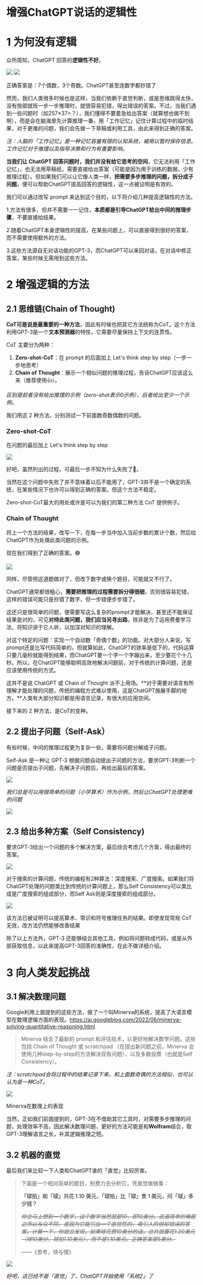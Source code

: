 # 增强ChatGPT说话的逻辑性

# **1 为何没有逻辑**

众所周知，ChatGPT 回答的**逻辑性不好**。

<img src=".\chatgpt02_imags05\image-20230227141507069.png">

<img src=".\chatgpt02_imags05\image-20230227141517662.png">

正确答案是：7个偶数，3个奇数。ChatGPT甚至连数字都抄错了

然而，我们人类很多时候也是这样，当我们依赖于直觉判断，或是思维跳得太快，没有按部就班一步一步推理时，就很容易犯错，得出错误的答案。不过，当我们遇到一些问题时（如257*37=？），我们懂得不要着急给出答案（就算想也做不到啊），而是会在脑海里先计算推理一番，用「工作记忆」记住计算过程中的临时结果，对于更难的问题，我们会先做一下草稿或利用工具，由此来得到正确的答案。

*注：人脑的「工作记忆」是一种记忆容量有限的认知系统，被用以暂时保存信息。工作记忆对于推理以及指导决策和行为有重要影响。*

**当我们让 ChatGPT 回答问题时，我们并没有给它思考的空间**，它无法利用「工作记忆」，也无法用草稿纸，需要直接给出答案（可能是因为用于训练的数据，少有推理过程）。但如果我们可以让它像人类一样，**把需要多步推理的问题，拆分成子问题**，便可以帮助ChatGPT提高回答的逻辑性，这一点被证明是有效的。

我们可以通过改写 prompt 来达到这个目的，以下将介绍几种提高逻辑性的方法。

1.方法有很多，但并不需要一一记住，**本质都是引导ChatGPT给出中间的推理步骤**，不要直接给结果。

2.随着ChatGPT本身逻辑性的提高，在某些问题上，可以直接得到很好的答案，而不需要使用额外的方法。

3.这些方法源自无对话功能的GPT-3，而ChatGPT可以来回对话，在对话中修正答案，某些时候无需用到这些方法。

# **2 增强逻辑的方法**

## **2.1 思维链(Chain of Thought)**

**CoT可是说是最重要的一种方法**，因此有时候也把其它方法统称为CoT。这个方法利用GPT-3是一个**文本预测器**的特性，它需要尽量保持上下文的连贯性。

CoT 主要分为两种：

1. **Zero-shot-CoT**：在 prompt 的后面加上 Let's think step by step（一步一步地思考）
2. **Chain of Thought**：展示一个相似问题的推理过程，告诉ChatGPT应该这么来（推荐使用👍）。

*区别是前者没有给出推理的示例（zero-shot表示0示例），后者给出至少一个示例。*

我们用这 2 种方法，分别测试一下前面数奇数偶数的问题。

### **Zero-shot-CoT**

在问题的最后加上 Let's think step by step

<img src=".\chatgpt02_imags05\image-20230227141559629.png">

好吧，虽然列出的过程，可最后一步不知为什么失败了🔴。

当然在这个问题中失败了并不意味着以后不能用了，GPT-3并不是一个确定的系统，在某些情况下也许可以得到正确的答案。但这个方法不稳定。

Zero-shot-CoT最大的用处或许是可以为我们的第二种方法 CoT 提供例子。

### **Chain of Thought**

将上一个方法的结果，改写一下，在每一步当中加入当前步数的累计个数，然后给ChatGPT作为处理此类问题的示例。

现在我们得到了正确的答案。🟢

<img src=".\chatgpt02_imags05\image-20230227141717538.png">

同样，尽管把这道题做对了，但改下数字或换个题目，可能就又不行了。

ChatGPT通常都很粗心，**需要把推理的过程需要拆分得很细**，否则很容易犯错，这样的错误可能只是抄错了数字，但一步错便步步错了。

这还只是很简单的问题，便需要写这么复杂的prompt才能解决，甚至还不能保证结果是对的，可见**对待此类问题，我们应当另寻出路**，除非是为了运用费曼学习法，将知识讲于它人听，以加深对知识的理解。

对这个特定的问题：实现一个自动数「奇偶个数」的功能。对大部分人来说，写prompt还是比写代码简单的，但就算如此，ChatGPT的效率是低下的，代码运算只要几毫秒就能得到结果，而ChatGPT要一个字一个字蹦出来，至少要花个十几秒。所以，在ChatGPT能够聪明高效地解决问题前，对于传统的计算问题，还是应该使用传统的方式。

这并不是说 ChatGPT 或 Chain of Thought 派不上用场。**对于需要对语言有所理解才能处理的问题，传统的编程方式难以使用，这是ChatGPT施展手脚的地方。**人类有大部分知识都是用语言记录，有很大的应用空间。

接下来的 2 种方法，是CoT的变种。

## **2.2 提出子问题（Self-Ask）**

有些时候，中间的推理过程更为复杂一些，需要将问题分解成子问题。

Self-Ask 是一种让 GPT-3 根据问题自动提出子问题的方法，要求GPT-3判断一个问题是否提出子问题，先解决子问题后，再给出最后的答案。

<img src=".\chatgpt02_imags05\image-20230227141737037.png">

*我们总是可以用很简单的问题（小学算术）作为示例，然后让ChatGPT处理更难的问题*

<img src=".\chatgpt02_imags05\image-20230227141842528.png">

## **2.3 给出多种方案（Self Consistency)**

要求GPT-3给出一个问题的多个解决方案，最后综合考虑几个方案，得出最终的答案。

<img src=".\chatgpt02_imags05\image-20230227141907329.png">

对于搜索的计算问题，传统的编程有2种算法：深度搜索、广度搜索。如果我们将ChatGPT处理的问题类比到传统的计算问题上，那么Self Consistency可以类比成是广度搜索的组成部分，而Self Ask则是深度搜索的组成部分。

<img src=".\chatgpt02_imags05\image-20230227141935826.png">

该方法已被证明可以提高算术、常识和符号推理任务的结果。即使发现常规 CoT 无效，改方法仍然能够改善结果

除了以上方法外，GPT-3 还能够结合其他工具，例如将问题转成代码，或是从外部获取信息，以此来提高GPT-3回答的准确性，在此不做详细介绍。

# **3 向人类发起挑战**

## **3.1 解决数理问题**

Google利用上面提到的这些方法，做了一个叫Minerva的系统，提高了大语言模型在数理逻辑方面的表现。https://ai.googleblog.com/2022/06/minerva-solving-quantitative-reasoning.html

> Minerva 结合了最新的 prompt 和评估技术，以更好地解决数学问题。这些包括 Chain of Thought 或 scratchpad （在提出新问题之前，Minerva 会使用几种step-by-step的方法解决现有问题），以及多数投票（也就是Self Consistency）。
> 

*注：scratchpad会将过程中的结果记录下来，和上面数奇偶的方法相似，也可以认为是一种CoT。*

<img src=".\chatgpt02_imags05\image-20230227142029853.png">

Minerva在数理上的表现

当然，正如我们前面提到的，GPT-3在不借助其它工具时，对需要多步推理的问题，处理效率不高，因此解决数理问题，更好的方法可能是和**Wolfram**结合，取GPT-3理解语言之长，补其逻辑推理之短。

## **3.2 机器的直觉**

最后我们来比较一下人类和ChatGPT谁的「直觉」比较厉害。

> 下面是一个相对简单的题目，别费力去分析它，凭直觉做做看：
> 
> 
> **「球拍」和「球」共花 1.10 美元，「球拍」比「球」贵 1 美元，问「球」多少钱？**
> 
> *~~你会马上想到一个数字，这个数字当然就是10，即10美分。这道简单的难题之所以与众不同，是因为它能引出一个直觉性的、吸引人的但却错误的答案。计算一下，你就会发现。如果球花费10美分的话，总共就要花1.20美元（球10美分，球拍1.10美元），而不是1.10美元。正确答案是5美分。~~*
> 
> ——《思考，快与慢》
> 

<img src=".\chatgpt02_imags05\image-20230227142129857.png">

*好吧，这已经不是「直觉」了，ChatGPT开始使用「系统2」了*